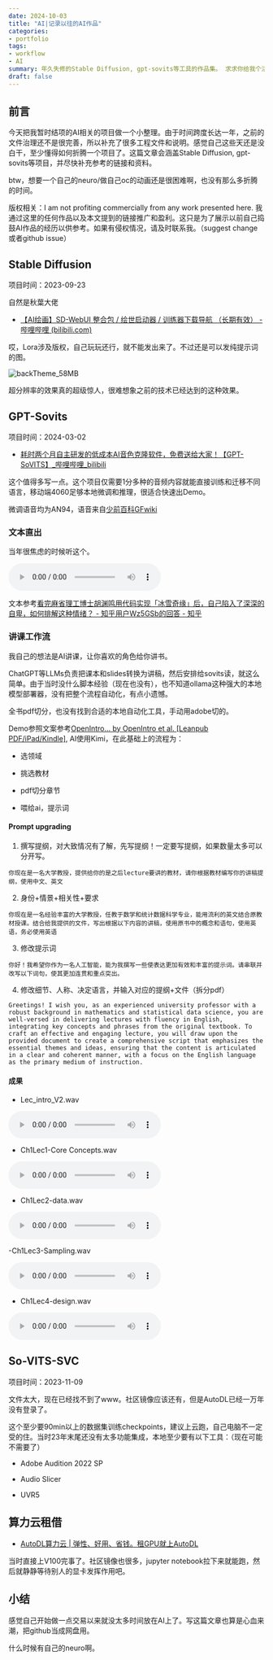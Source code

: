 ```yaml
---
date: 2024-10-03
title: "AI|记录以往的AI作品"
categories: 
- portfolio
tags: 
- workflow
- AI
summary: 年久失修的Stable Diffusion, gpt-sovits等工具的作品集。 求求你给我个活干吧我自带干粮什么都会做的（bushi）。
draft: false
---
```


## 前言

今天把我暂时结项的AI相关的项目做一个小整理。由于时间跨度长达一年，之前的文件治理还不是很完善，所以补充了很多工程文件和说明。感觉自己这些天还是没白干，至少懂得如何折腾一个项目了。这篇文章会涵盖Stable Diffusion, gpt-sovits等项目，并尽快补充参考的链接和资料。

btw，想要一个自己的neuro/做自己oc的动画还是很困难啊，也没有那么多折腾的时间。

版权相关：I am not profiting commercially from any work presented here. 我通过这里的任何作品以及本文提到的链接推广和盈利。这只是为了展示以前自己捣鼓AI作品的经历以供参考。如果有侵权情况，请及时联系我。（suggest change或者github issue）

## Stable Diffusion

项目时间：2023-09-23

自然是秋葉大佬

- [【AI绘画】SD-WebUI 整合包 / 绘世启动器 / 训练器下载导航 （长期有效） - 哔哩哔哩 (bilibili.com)](https://www.bilibili.com/read/cv31254871/?spm_id_from=333.999.rich-text.link.click)

哎，Lora涉及版权，自己玩玩还行，就不能发出来了。不过还是可以发纯提示词的图。

![backTheme_58MB](backTheme_58MB.png)

超分辨率的效果真的超级惊人，很难想象之前的技术已经达到的这种效果。

## GPT-Sovits

项目时间：2024-03-02

- [耗时两个月自主研发的低成本AI音色克隆软件，免费送给大家！【GPT-SoVITS】_哔哩哔哩_bilibili](https://www.bilibili.com/video/BV12g4y1m7Uw/?spm_id_from=333.999.0.0&vd_source=8bff7cdac17c4bc79b5b5163a742ba14)

这个值得多写一点。这个项目仅需要1分多种的音频内容就能直接训练和迁移不同语言，移动端4060足够本地微调和推理，很适合快速出Demo。


微调语音均为AN94，语音来自[少前百科GFwiki](https://www.gfwiki.org/w/%E9%A6%96%E9%A1%B5/%E5%85%B3%E4%BA%8EGFwiki#:~:text=Gfwiki%E5%B0%91%E5%89%8D%E7%99%BE%E7%A7%91)

### 文本直出

当年很焦虑的时候听这个。

<audio controls src="实事求是，不自卑-2 1.wav" title="Title"></audio>

文本参考[看完麻省理工博士胡渊鸣用代码实现「冰雪奇缘」后，自己陷入了深深的自卑，如何排解这种情绪？ - 知乎用户Wz5GSb的回答 - 知乎](https://www.zhihu.com/question/365148040/answer/968807103)

### 讲课工作流

我自己的想法是AI讲课，让你喜欢的角色给你讲书。

ChatGPT等LLMs负责把课本和slides转换为讲稿，然后安排给sovits读，就这么简单。由于当时没什么脚本经验（现在也没有），也不知道ollama这种强大的本地模型部署器，没有把整个流程自动化，有点小遗憾。

全书pdf切分，也没有找到合适的本地自动化工具，手动用adobe切的。

Demo参照文案参考[OpenIntro… by OpenIntro et al. [Leanpub PDF/iPad/Kindle]](https://leanpub.com/os), AI使用Kimi，在此基础上的流程为：

- 选领域

- 挑选教材

- pdf切分章节

- 喂给ai，提示词

#### Prompt upgrading

1. 撰写提纲，对大致情况有了解，先写提纲！一定要写提纲，如果数量太多可以分开写。

```Prompt
你现在是一名大学教授，提供给你的是之后lecture要讲的教材，请你根据教材编写你的讲稿提纲，使用中文、英文
```

2. 身份+情景+相关性+要求

```Prompt
你现在是一名经验丰富的大学教授，任教于数学和统计数据科学专业，能用流利的英文结合原教材授课。结合给我提供的文件，写出根据以下内容的讲稿，使用原书中的概念和语句，使用英语，务必使用英语
```

3. 修改提示词

```Prompt
你好！我希望你作为一名人工智能，能为我撰写一些使表达更加有效和丰富的提示词。请串联并改写以下词句，使其更加连贯和重点突出。
```

4. 修改细节、人称、决定语言，并输入对应的提纲+文件（拆分pdf）

```Prompt
Greetings! I wish you, as an experienced university professor with a robust background in mathematics and statistical data science, you are well-versed in delivering lectures with fluency in English, integrating key concepts and phrases from the original textbook. To craft an effective and engaging lecture, you will draw upon the provided document to create a comprehensive script that emphasizes the essential themes and ideas, ensuring that the content is articulated in a clear and coherent manner, with a focus on the English language as the primary medium of instruction.
```

#### 成果

- Lec_intro_V2.wav

<audio controls src="OpenIntro Statistics-Lec1_intro_V2.wav" title="Title"></audio>

- Ch1Lec1-Core Concepts.wav

<audio controls src="OpenIntro Statistics-Ch1Lec1-Core Concepts.wav" title=""></audio>

- Ch1Lec2-data.wav

<audio controls src="OpenIntro Statistics-Ch1Lec2-data.wav" title="Title"></audio>

-Ch1Lec3-Sampling.wav

<audio controls src="OpenIntro Statistics-Ch1Lec3-Sampling.wav" title="Title"></audio>

- Ch1Lec4-design.wav

<audio controls src="OpenIntro Statistics-Ch1Lec4-design.wav" title="Title"></audio>

## So-VITS-SVC

项目时间：2023-11-09

文件太大，现在已经找不到了www。社区镜像应该还有，但是AutoDL已经一万年没有登录了。

这个至少要90min以上的数据集训练checkpoints，建议上云跑，自己电脑不一定受的住。当时23年末尾还没有太多功能集成，本地至少要有以下工具：（现在可能不需要了）

- Adobe Audition 2022 SP

- Audio Slicer

- UVR5

## 算力云租借

- [AutoDL算力云 | 弹性、好用、省钱。租GPU就上AutoDL](https://www.autodl.com/home)

当时直接上V100完事了。社区镜像也很多，jupyter notebook拉下来就能跑，然后就静静等待别人的显卡发挥作用吧。

## 小结

感觉自己开始做一点交易以来就没太多时间放在AI上了。写这篇文章也算是心血来潮，把github当成网盘用。

什么时候有自己的neuro啊。
